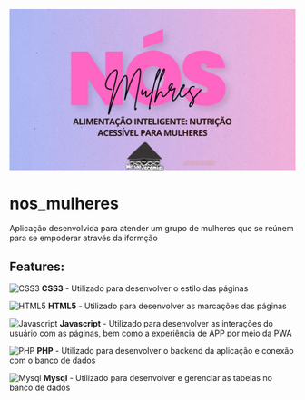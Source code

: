![Nós mulheres](nos_mulheres.jpeg)
# nos_mulheres
Aplicação desenvolvida para atender um grupo de mulheres que se reúnem para se empoderar através da iformção

## Features:
![CSS3](https://img.shields.io/badge/CSS3-1572B6?style=for-the-badge&logo=css3&logoColor=white) **CSS3** - Utilizado para desenvolver o estilo das páginas

![HTML5](https://img.shields.io/badge/HTML5-E34F26?style=for-the-badge&logo=html5&logoColor=white) **HTML5** - Utilizado para desenvolver as marcações das páginas

![Javascript](https://img.shields.io/badge/JavaScript-F7DF1E?style=for-the-badge&logo=javascript&logoColor=black) **Javascript** - Utilizado para desenvolver as interações do usuário com as páginas, bem como a experiência de APP por meio da PWA

![PHP](https://img.shields.io/badge/PHP-777BB4?style=for-the-badge&logo=php&logoColor=white) **PHP** - Utilizado para desenvolver o backend da aplicação e conexão com o banco de dados

![Mysql](https://img.shields.io/badge/MySQL-00000F?style=for-the-badge&logo=mysql&logoColor=white) **Mysql** - Utilizado para desenvolver e gerenciar as tabelas no banco de dados
